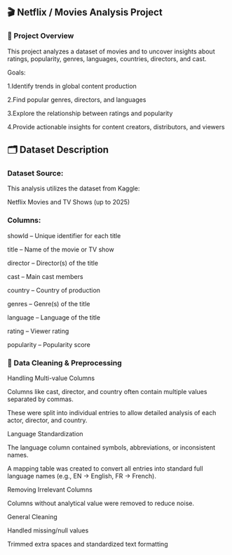 ## 🎬 Netflix / Movies Analysis Project
### 📖 Project Overview

This project analyzes a dataset of movies and to uncover insights about ratings, popularity, genres, languages, countries, directors, and cast.

Goals:

1.Identify trends in global content production

2.Find popular genres, directors, and languages

3.Explore the relationship between ratings and popularity

4.Provide actionable insights for content creators, distributors, and viewers

## 🗂 Dataset Description

### Dataset Source:

This analysis utilizes the dataset from Kaggle:

Netflix Movies and TV Shows (up to 2025)

### Columns:

showId – Unique identifier for each title

title – Name of the movie or TV show

director – Director(s) of the title

cast – Main cast members

country – Country of production

genres – Genre(s) of the title

language – Language of the title

rating – Viewer rating

popularity – Popularity score

### 🔧 Data Cleaning & Preprocessing
Handling Multi-value Columns

Columns like cast, director, and country often contain multiple values separated by commas.

These were split into individual entries to allow detailed analysis of each actor, director, and country.

Language Standardization

The language column contained symbols, abbreviations, or inconsistent names.

A mapping table was created to convert all entries into standard full language names (e.g., EN → English, FR → French).

Removing Irrelevant Columns

Columns without analytical value were removed to reduce noise.

General Cleaning

Handled missing/null values

Trimmed extra spaces and standardized text formatting
